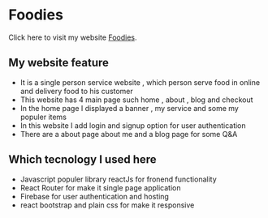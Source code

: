 # Foodies

Click here to visit my website  [Foodies](https://foodies-3aafc.web.app).

## My website feature

* It is a single person service website , which person serve food in online and delivery food to his customer
* This website has 4 main page such home , about , blog and checkout
* In the home page I displayed a banner , my service and some my populer items
* In this website I add login and signup option for user authentication
* There are a about page about me and a blog page for some Q&A

## Which tecnology I used here 

* Javascript populer library reactJs for fronend functionality
* React Router for make it single page application
* Firebase for user authentication and hosting
* react bootstrap and plain css for make it responsive 